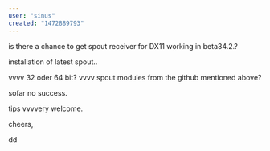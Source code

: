 ```yaml
---
user: "sinus"
created: "1472889793"
---
```


is there a chance to get spout receiver for DX11 working in beta34.2.?

installation of latest spout..

vvvv 32 oder 64 bit? vvvv spout modules from the github mentioned above?

sofar no success.

tips vvvvery welcome.

cheers,

dd







